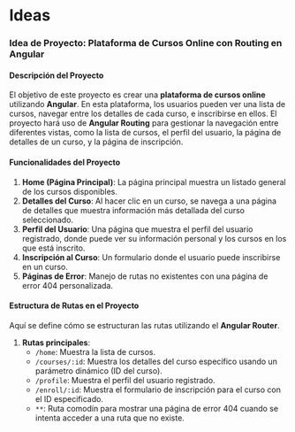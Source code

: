 # Ideas 

### **Idea de Proyecto: Plataforma de Cursos Online con Routing en Angular**

#### **Descripción del Proyecto**
El objetivo de este proyecto es crear una **plataforma de cursos online** utilizando **Angular**. En esta plataforma, los usuarios pueden ver una lista de cursos, navegar entre los detalles de cada curso, e inscribirse en ellos. El proyecto hará uso de **Angular Routing** para gestionar la navegación entre diferentes vistas, como la lista de cursos, el perfil del usuario, la página de detalles de un curso, y la página de inscripción.

#### **Funcionalidades del Proyecto**
1. **Home (Página Principal)**: La página principal muestra un listado general de los cursos disponibles.
2. **Detalles del Curso**: Al hacer clic en un curso, se navega a una página de detalles que muestra información más detallada del curso seleccionado.
3. **Perfil del Usuario**: Una página que muestra el perfil del usuario registrado, donde puede ver su información personal y los cursos en los que está inscrito.
4. **Inscripción al Curso**: Un formulario donde el usuario puede inscribirse en un curso.
5. **Páginas de Error**: Manejo de rutas no existentes con una página de error 404 personalizada.

#### **Estructura de Rutas en el Proyecto**
Aquí se define cómo se estructuran las rutas utilizando el **Angular Router**.

1. **Rutas principales**:
   - `/home`: Muestra la lista de cursos.
   - `/courses/:id`: Muestra los detalles del curso específico usando un parámetro dinámico (ID del curso).
   - `/profile`: Muestra el perfil del usuario registrado.
   - `/enroll/:id`: Muestra el formulario de inscripción para el curso con el ID especificado.
   - `**`: Ruta comodín para mostrar una página de error 404 cuando se intenta acceder a una ruta que no existe.